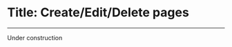 # Title: Create/Edit/Delete pages
<!-- Position: 3 -->
<!-- Date: 2017-08-27 13:00:00 -->
---
Under construction